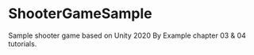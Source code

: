 # ShooterGameSample
Sample shooter game based on Unity 2020 By Example chapter 03 &amp; 04 tutorials.
